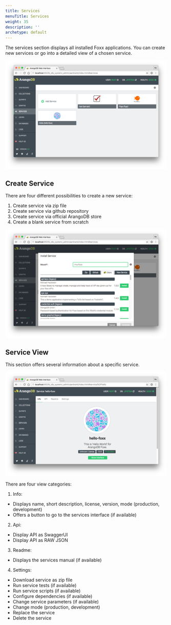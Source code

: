 ```yaml
---
title: Services
menuTitle: Services
weight: 35
description: ''
archetype: default
---
```

The services section displays all installed Foxx applications. You can create new services
or go into a detailed view of a chosen service.

![Services](../../../images/servicesView.png)

## Create Service

There are four different possibilities to create a new service:

1. Create service via zip file
2. Create service via github repository
3. Create service via official ArangoDB store
4. Create a blank service from scratch

![Create Service](../../../images/installService.png)

## Service View

This section offers several information about a specific service. 

![Create Service](../../../images/serviceView.png)

There are four view categories: 

1. Info:
  - Displays name, short description, license, version, mode (production, development)
  - Offers a button to go to the services interface (if available)

2. Api:
 - Display API as SwaggerUI
 - Display API as RAW JSON

3. Readme:
 - Displays the services manual (if available)

4. Settings:
 - Download service as zip file
 - Run service tests (if available)
 - Run service scripts (if available)
 - Configure dependencies (if available)
 - Change service parameters (if available)
 - Change mode (production, development)
 - Replace the service
 - Delete the service
